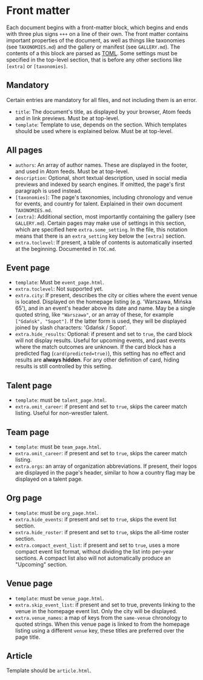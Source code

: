 # Front matter

Each document begins with a front-matter block, which begins and ends with three plus signs `+++` on a line of their own.
The front matter contains important properties of the document, as well as things like taxonomies (see `TAXONOMIES.md`) and the gallery or manifest (see `GALLERY.md`).
The contents of a this block are parsed as [TOML](https://toml.io/en/).
Some settings must be specified in the top-level section, that is before any other sections like `[extra]` or `[taxonomies]`.

## Mandatory

Certain entries are mandatory for all files, and not including them is an error.

* `title`: The document's title, as displayed by your browser, Atom feeds and in link previews. Must be at top-level.
* `template`: Template to use, depends on the section. Which templates should be used where is explained below. Must be at top-level.

## All pages

* `authors`: An array of author names. These are displayed in the footer, and used in Atom feeds. Must be at top-level.
* `description`: Optional, short textual description, used in social media previews and indexed by search engines. If omitted, the page's first paragraph is used instead.
* `[taxonomies]`: The page's taxonomies, including chronology and venue for events, and country for talent. Explained in their own document `TAXONOMIES.md`.
* `[extra]`: Additional section, most importantly containing the gallery (see `GALLERY.md`). Certain pages may make use of settings in this section, which are specified here `extra.some_setting`. In the file, this notation means that there is an `extra_setting` key below the `[extra]` section.
* `extra.toclevel`: If present, a table of contents is automatically inserted at the beginning. Documented in `TOC.md`.

## Event page

* `template`: Must be `event_page.html`.
* `extra.toclevel`: Not supported yet.
* `extra.city`: If present, describes the city or cities where the event venue is located. Displayed on the homepage listing (e.g. 'Warszawa, Mińska 65'), and in an event's header above its date and name. May be a single quoted string, like `"Warszawa"`, or an array of these, for example `["Gdańsk", "Sopot"]`. If the latter form is used, they will be displayed joined by slash characters: 'Gdańsk / Sopot'.
* `extra.hide_results`: Optional: if present and set to `true`, the card block will not display results. Useful for upcoming events, and past events where the match outcomes are unknown. If the card block has a predicted flag (`card(predicted=true)`), this setting has no effect and results are **always hidden**. For any other definition of card, hiding results is still controlled by this setting.

## Talent page

* `template`: must be `talent_page.html`.
* `extra.omit_career`: if present and set to `true`, skips the career match listing. Useful for non-wrestler talent.

## Team page

* `template`: must be `team_page.html`.
* `extra.omit_career`: if present and set to `true`, skips the career match listing.
* `extra.orgs`: an array of organization abbreviations. If present, their logos are displayed in the page's header, similar to how a country flag may be displayed on a talent page.

## Org page

* `template`: must be `org_page.html`.
* `extra.hide_events`: if present and set to `true`, skips the event list section.
* `extra.hide_roster`: if present and set to `true`, skips the all-time roster section.
* `extra.compact_event_list`: if present and set to `true`, uses a more compact event list format, without dividing the list into per-year sections. A compact list also will not automatically produce an "Upcoming" section.

## Venue page

* `template`: must be `venue_page.html`.
* `extra.skip_event_list`: if present and set to true, prevents linking to the venue in the homepage event list. Only the city will be displayed.
* `extra.venue_names`: a map of keys from the `same-venue` chronology to quoted strings. When this venue page is linked to from the homepage listing using a different `venue` key, these titles are preferred over the page title.

## Article

Template should be `article.html`.
